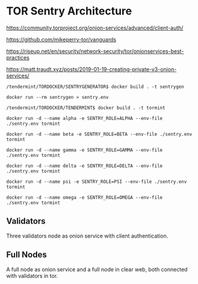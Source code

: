 # TOR Sentry Architecture


https://community.torproject.org/onion-services/advanced/client-auth/

https://github.com/mikeperry-tor/vanguards

https://riseup.net/en/security/network-security/tor/onionservices-best-practices

https://matt.traudt.xyz/posts/2019-01-19-creating-private-v3-onion-services/



`/tendermint/TORDOCKER/SENTRYGENERATOR$ docker build . -t sentrygen`

`docker run --rm sentrygen > sentry.env`

`/tendermint/TORDOCKER/TENDERMINT$ docker build . -t tormint`

`docker run -d --name alpha -e SENTRY_ROLE=ALPHA --env-file ./sentry.env tormint`

`docker run -d --name beta -e SENTRY_ROLE=BETA --env-file ./sentry.env tormint`

`docker run -d --name gamma -e SENTRY_ROLE=GAMMA --env-file ./sentry.env tormint`

`docker run -d --name delta -e SENTRY_ROLE=DELTA --env-file ./sentry.env tormint`

`docker run -d --name psi -e SENTRY_ROLE=PSI --env-file ./sentry.env tormint`

`docker run -d --name omega -e SENTRY_ROLE=OMEGA --env-file ./sentry.env tormint`

## Validators

Three validators node as onion service with client authentication.

## Full Nodes

A full node as onion service and a full node in clear web, both connected with validators in tor.


